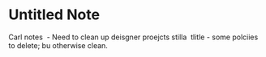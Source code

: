 # Untitled Note

Carl notes
 - Need to clean up deisgner proejcts stilla  tlitle - some polciies to delete; bu otherwise clean.
